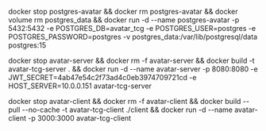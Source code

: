 docker stop postgres-avatar &&
docker rm postgres-avatar &&
docker volume rm postgres_data &&
docker run -d  --name postgres-avatar -p 5432:5432 -e POSTGRES_DB=avatar_tcg -e POSTGRES_USER=postgres -e POSTGRES_PASSWORD=postgres -v postgres_data:/var/lib/postgresql/data postgres:15

docker stop avatar-server &&
docker rm -f avatar-server &&
docker build -t avatar-tcg-server . &&
docker run -d --name avatar-server -p 8080:8080 -e JWT_SECRET=4ab47e54c2f73ad4c0eb3974709721cd -e HOST_SERVER=10.0.0.151 avatar-tcg-server 

docker stop avatar-client &&
docker rm -f avatar-client &&
docker build --pull --no-cache -t avatar-tcg-client ./client &&
docker run -d --name avatar-client -p 3000:3000 avatar-tcg-client



